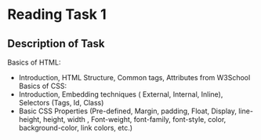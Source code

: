 # Reading Task 1

## Description of Task

Basics of HTML:
- Introduction, HTML Structure, Common tags, Attributes from W3School
Basics of CSS:
- Introduction, Embedding techniques ( External, Internal, Inline), Selectors (Tags, Id, Class)
- Basic CSS Properties (Pre-defined, Margin, padding, Float, Display, line-height, height, width , Font-weight, font-family, font-style, color, background-color, link colors, etc.)



 
